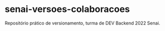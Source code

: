 # senai-versoes-colaboracoes
Repositório prático de versionamento, turma de DEV Backend 2022 Senai.
